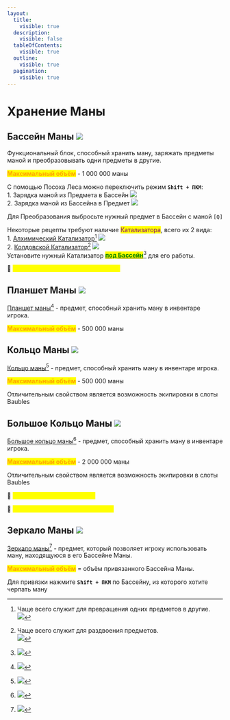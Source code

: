 ```yaml
---
layout:
  title:
    visible: true
  description:
    visible: false
  tableOfContents:
    visible: true
  outline:
    visible: true
  pagination:
    visible: true
---
```


# Хранение Маны

## Бассейн Маны ![](https://media.discordapp.net/attachments/1132756596280262778/1132764294849773701/4c53cc01f5e93ffe.png)

Функциональный блок, способный хранить ману, заряжать предметы маной и преобразовывать одни предметы в другие.

<mark style="color:orange;">**Максимальный объём**</mark> - 1 000 000 маны

С помощью Посоха Леса можно переключить режим **`Shift + ПКМ`**:\
1\. Зарядка маной из Предмета в Бассейн  ![](https://media.discordapp.net/attachments/1125896171848732772/1129154498493952000/-1.png)\
2\. Зарядка маной из Бассейна в Предмет ![](https://media.discordapp.net/attachments/1125896171848732772/1129159295750131822/-1.png)

Для Преобразования выбросьте нужный предмет в Бассейн с маной `[Q]`&#x20;

Некоторые рецепты требуют наличие <mark style="color:purple;">Катализатора</mark>, всего их 2 вида:\
1\. [Алхимический Катализатор](#user-content-fn-1)[^1] ![](https://media.discordapp.net/attachments/1132756596280262778/1133008779487748157/0e15d36fa4644062.png)\
2\. [Колдовской Катализатор](#user-content-fn-2)[^2] ![](https://media.discordapp.net/attachments/1132756596280262778/1133008837734039628/b13860f34d3b4cec.png)\
Установите нужный Катализатор [<mark style="color:green;">**под Бассейн**</mark>](#user-content-fn-3)[^3] для его работы.

:pushpin: <mark style="color:yellow;">**`Бассейны Маны из мода LoliMagically`**</mark>&#x20;

## Планшет Маны ![](https://media.discordapp.net/attachments/1132752657367449731/1133009131096252516/Grid\_Mana\_Tablet.png)

[Планшет маны](#user-content-fn-4)[^4] - предмет, способный хранить ману в инвентаре игрока.

<mark style="color:orange;">**Максимальный объём**</mark> - 500 000 маны

## Кольцо Маны ![](https://media.discordapp.net/attachments/1132752657367449731/1133009458499440670/Grid\_Band\_of\_Mana.png)

[Кольцо маны](#user-content-fn-5)[^5] - предмет, способный хранить ману в инвентаре игрока.

<mark style="color:orange;">**Максимальный объём**</mark> - 500 000 маны

Отличительным свойством является возможность экипировки в слоты Baubles

## Большое Кольцо Маны ![](https://media.discordapp.net/attachments/1132752657367449731/1133009475486355556/Grid\_Greater\_Band\_of\_Mana.png)

[Большое кольцо маны](#user-content-fn-6)[^6] - предмет, способный хранить ману в инвентаре игрока.

<mark style="color:orange;">**Максимальный объём**</mark> - 2 000 000 маны

Отличительным свойством является возможность экипировки в слоты Baubles

:pushpin: <mark style="color:yellow;">**`Кольца маны из мода Alfheim`**</mark>&#x20;

:pushpin: <mark style="color:yellow;">**`Кольца Маны из мода LoliMagically`**</mark>&#x20;

## Зеркало Маны ![](https://media.discordapp.net/attachments/1132752657367449731/1133009819167633458/Grid\_Mana\_Mirror.png)

[Зеркало маны](#user-content-fn-7)[^7] - предмет, который позволяет игроку использовать ману, находящуюся в его Бассейне Маны.

<mark style="color:orange;">**Максимальный объём**</mark> = объём привязанного Бассейна Маны.

Для привязки нажмите **`Shift + ПКМ`** по Бассейну, из которого хотите черпать ману

[^1]: Чаще всего служит для превращения одних предметов в другие.\
    ![](https://media.discordapp.net/attachments/1132752475930251354/1132755280338370650/image.png)

[^2]: Чаще всего служит для раздвоения предметов.\
    ![](https://media.discordapp.net/attachments/1132752475930251354/1132755293961461910/-2.png)

[^3]: &#x20;       ![](https://media.discordapp.net/attachments/1125896171848732772/1129166246022238228/-1.png)

[^4]: ![](https://media.discordapp.net/attachments/1132752475930251354/1132755307584565278/image.png)

[^5]: ![](https://media.discordapp.net/attachments/1132752475930251354/1132755496588279928/-1.png)

[^6]: ![](https://media.discordapp.net/attachments/1132752475930251354/1132755319001468990/-1.png)

[^7]: ![](https://media.discordapp.net/attachments/1132752475930251354/1132755505937404096/image.png)
